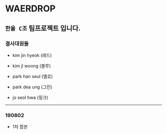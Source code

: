 # WAERDROP

## `한울 C조` 팀프로젝트 입니다.  

### 결사대원들

 + kim jin hyeok (레드)

 + kim jl woong  (블루)

 + park han seul (옐로)

 + park dea ung (그린)
 
 + jo seol hwa (핑크)

---
### 190802  
+ 1차 합본 
